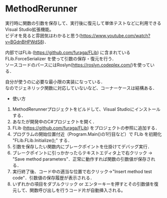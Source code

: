 ﻿MethodRerunner
===========================

実行時に関数の引数を保存して、実行後に復元して単体テストなどに利用できるVisual Studio拡張機能。  
ビデオを見ると雰囲気はわかると思う(https://www.youtube.com/watch?v=BGdnBHPWdS8)．  
  
内部ではFLib (https://github.com/furaga/FLib) に含まれている FLib.ForceSerializer を使って引数の保存・復元を行う．  
ソースコードのパースにはRoslyn(https://roslyn.codeplex.com/)を使っている．  
  
自分が使うのに必要な最小限の実装になっている．  
なのでジェネリック関数に対応していないなど、コーナーケースは結構ある．

- 使い方  
1) MethodRerunnerプロジェクトをビルドして、Visual Studioにインストールする．  
2) あなたが開発中のC#プロジェクトを開く．  
3) FLib (https://github.com/furaga/FLib) をプロジェクトの参照に追加する．  
4) プログラムの開始位置付近（Program.Main()の1行目など）で FLib を初期化 "FLib.FLib.Initialize();" する．  
5) 引数を保存したい関数内にブレークポイントを仕掛けてデバッグ実行．  
6) ブレークポイントに引っかかったらテキストエディタ上で右クリック -> "Save method parameters"．正常に動作すれば関数の引数値が保存される．  
6) 実行終了後、コード中の適当な位置で右クリック->"Insert method test code"．引数値の保存履歴が表示される．  
7) いずれかの項目をダブルクリック or エンターキーを押すとその引数値を復元して、関数呼び出しを行うコード片が自動挿入される。